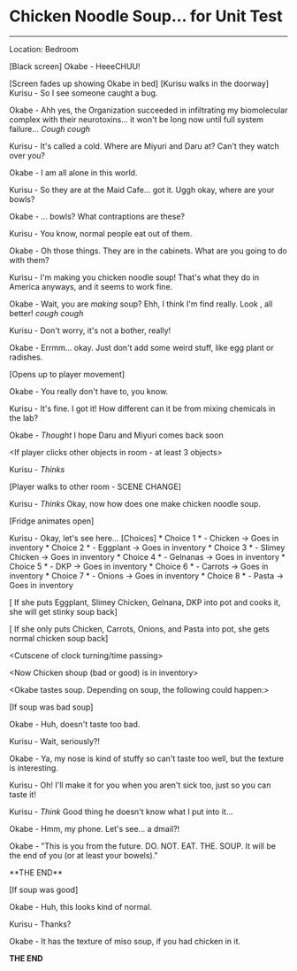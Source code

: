 # Chicken Noodle Soup... for Unit Test
---
Location: Bedroom

[Black screen]
Okabe - HeeeCHUU!

[Screen fades up showing Okabe in bed]
[Kurisu walks in the doorway]
Kurisu - So I see someone caught a bug.

Okabe - Ahh yes, the Organization succeeded in infiltrating my biomolecular complex with their neurotoxins... it won't be long now until full system failure...  *Cough cough*

Kurisu - It's called a cold.  Where are Miyuri and Daru at?  Can't they watch over you?

Okabe - I am all alone in this world.  

Kurisu - So they are at the Maid Cafe... got it.  Uggh okay, where are your bowls?

Okabe - ... bowls?  What contraptions are these?

Kurisu - You know, normal people eat out of them.  

Okabe - Oh those things.  They are in the cabinets.  What are you going to do with them?

Kurisu - I'm making you chicken noodle soup! That's what they do in America anyways, and it seems to work fine.

Okabe - Wait, you are *making* soup?  Ehh, I think I'm find really.  Look , all better!  *cough cough*

Kurisu - Don't worry, it's not a bother, really!

Okabe - Errmm... okay.  Just don't add some weird stuff, like egg plant or radishes.

[Opens up to player movement]

<If player clicks on Okabe>

Okabe - You really don't have to, you know.

Kurisu - It's fine. I got it!  How different can it be from mixing chemicals in the lab?

Okabe - *Thought* I hope Daru and Miyuri comes back soon

<If player clicks other objects in room - at least 3 objects>

Kurisu - *Thinks* <something about the object she clicks on>

[Player walks to other room - SCENE CHANGE]

<When entering room>

Kurisu - *Thinks* Okay, now how does one make chicken noodle soup.

<If player clicks on fridge>
[Fridge animates open]

Kurisu - Okay, let's see here...
	[Choices]
		* Choice 1 * - Chicken -> Goes in inventory
		* Choice 2 * - Eggplant -> Goes in inventory 
		* Choice 3 * - Slimey Chicken -> Goes in inventory
		* Choice 4 * - Gelnanas -> Goes in inventory
		* Choice 5 * - DKP -> Goes in inventory
		* Choice 6 * - Carrots -> Goes in inventory
		* Choice 7 * - Onions -> Goes in inventory
		* Choice 8 * - Pasta -> Goes in inventory

<Player puts items from inventory into the pot>
[ If she puts Eggplant, Slimey Chicken, Gelnana, DKP into pot and cooks it, she will get stinky soup back]

[ If she only puts Chicken, Carrots, Onions, and Pasta into pot, she gets normal chicken soup back]

<Cutscene of clock turning/time passing>

<Now Chicken shoup (bad or good) is in inventory>

<Player walks back to other room to give Okabe soup>

<Okabe tastes soup.  Depending on soup, the following could happen:>

[If soup was bad soup]

Okabe - Huh, doesn't taste too bad.

Kurisu - Wait, seriously?!

Okabe - Ya, my nose is kind of stuffy so can't taste too well, but the texture is interesting.

Kurisu - Oh! I'll make it for you when you aren't sick too, just so you can taste it!

Kurisu - *Think* Good thing he doesn't know what I put into it...

<Phone message dings>

Okabe - Hmm, my phone.  Let's see... a dmail?!

Okabe - "This is you from the future.  DO. NOT. EAT. THE. SOUP.  It will be the end of you (or at least your bowels)."

<Cutscene of the time thingy from steins gate. >
**THE END**

[If soup was good]

Okabe - Huh, this looks kind of normal.

Kurisu - Thanks?

Okabe - It has the texture of miso soup, if you had chicken in it.

**THE END**


